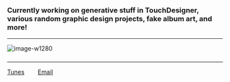 ### Currently working on generative stuff in **TouchDesigner**, various random graphic design projects, fake album art, and more!  
---
![image-w1280](https://user-images.githubusercontent.com/21958992/129188979-09645ffc-30be-4a41-b92c-f8dc9f7a0360.png)
### 
---
[Tunes](https://www.youtube.com/watch?v=i2eYo433JRA) &nbsp;&nbsp;&nbsp;&nbsp;&nbsp;&nbsp; [Email](mailto:6c65626f77736b69@riseup.net) &nbsp;&nbsp;&nbsp;&nbsp;&nbsp;&nbsp;




